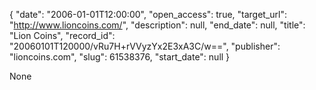 {
  "date": "2006-01-01T12:00:00", 
  "open_access": true, 
  "target_url": "http://www.lioncoins.com/", 
  "description": null, 
  "end_date": null, 
  "title": "Lion Coins", 
  "record_id": "20060101T120000/vRu7H+rVVyzYx2E3xA3C/w==", 
  "publisher": "lioncoins.com", 
  "slug": 61538376, 
  "start_date": null
}

None